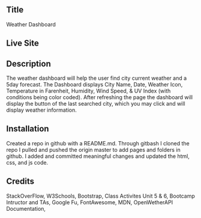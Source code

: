 ## Title

Weather Dashboard

## Live Site

## Description

The weather dashboard will help the user find city current weather and a 5day forecast. The Dashboard displays City Name, Date, Weather Icon, Temperature in Farenheit, Humidity, Wind Speed, & UV Index (with conditions being color coded). After refreshing the page the dashboard will display the button of the last searched city, which you may click and will display weather information.

## Installation

Created a repo in github with a README.md. Through gitbash I cloned the repo I pulled and pushed the origin master to add pages and folders in github. I added and committed meaningful changes and updated the html, css, and js code.

## Credits

StackOverFlow, W3Schools, Bootstrap, Class Activites Unit 5 & 6, Bootcamp Intructor and TAs, Google Fu, FontAwesome, MDN, OpenWetherAPI Documentation,
